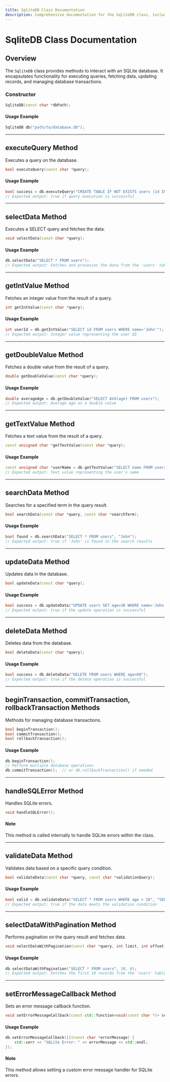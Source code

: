 ```yaml
---
title: SqliteDB Class Documentation
description: Comprehensive documentation for the SqliteDB class, including methods for executing queries, fetching data, updating records, managing transactions, and handling SQLite errors.
---
```


# SqliteDB Class Documentation

## Overview

The `SqliteDB` class provides methods to interact with an SQLite database. It encapsulates functionality for executing queries, fetching data, updating records, and managing database transactions.

### Constructor

```cpp
SqliteDB(const char *dbPath);
```

#### Usage Example

```cpp
SqliteDB db("path/to/database.db");
```

---

## executeQuery Method

Executes a query on the database.

```cpp
bool executeQuery(const char *query);
```

#### Usage Example

```cpp
bool success = db.executeQuery("CREATE TABLE IF NOT EXISTS users (id INTEGER PRIMARY KEY, name TEXT, age INTEGER)");
// Expected output: true if query execution is successful
```

---

## selectData Method

Executes a SELECT query and fetches the data.

```cpp
void selectData(const char *query);
```

#### Usage Example

```cpp
db.selectData("SELECT * FROM users");
// Expected output: Fetches and processes the data from the 'users' table
```

---

## getIntValue Method

Fetches an integer value from the result of a query.

```cpp
int getIntValue(const char *query);
```

#### Usage Example

```cpp
int userId = db.getIntValue("SELECT id FROM users WHERE name='John'");
// Expected output: Integer value representing the user ID
```

---

## getDoubleValue Method

Fetches a double value from the result of a query.

```cpp
double getDoubleValue(const char *query);
```

#### Usage Example

```cpp
double averageAge = db.getDoubleValue("SELECT AVG(age) FROM users");
// Expected output: Average age as a double value
```

---

## getTextValue Method

Fetches a text value from the result of a query.

```cpp
const unsigned char *getTextValue(const char *query);
```

#### Usage Example

```cpp
const unsigned char *userName = db.getTextValue("SELECT name FROM users WHERE id=1");
// Expected output: Text value representing the user's name
```

---

## searchData Method

Searches for a specified term in the query result.

```cpp
bool searchData(const char *query, const char *searchTerm);
```

#### Usage Example

```cpp
bool found = db.searchData("SELECT * FROM users", "John");
// Expected output: true if 'John' is found in the search results
```

---

## updateData Method

Updates data in the database.

```cpp
bool updateData(const char *query);
```

#### Usage Example

```cpp
bool success = db.updateData("UPDATE users SET age=30 WHERE name='John'");
// Expected output: true if the update operation is successful
```

---

## deleteData Method

Deletes data from the database.

```cpp
bool deleteData(const char *query);
```

#### Usage Example

```cpp
bool success = db.deleteData("DELETE FROM users WHERE age>60");
// Expected output: true if the delete operation is successful
```

---

## beginTransaction, commitTransaction, rollbackTransaction Methods

Methods for managing database transactions.

```cpp
bool beginTransaction();
bool commitTransaction();
bool rollbackTransaction();
```

#### Usage Example

```cpp
db.beginTransaction();
// Perform multiple database operations
db.commitTransaction();  // or db.rollbackTransaction() if needed
```

---

## handleSQLError Method

Handles SQLite errors.

```cpp
void handleSQLError();
```

#### Note

This method is called internally to handle SQLite errors within the class.

---

## validateData Method

Validates data based on a specific query condition.

```cpp
bool validateData(const char *query, const char *validationQuery);
```

#### Usage Example

```cpp
bool valid = db.validateData("SELECT * FROM users WHERE age > 18", "SELECT COUNT(*) FROM users");
// Expected output: true if the data meets the validation condition
```

---

## selectDataWithPagination Method

Performs pagination on the query result and fetches data.

```cpp
void selectDataWithPagination(const char *query, int limit, int offset);
```

#### Usage Example

```cpp
db.selectDataWithPagination("SELECT * FROM users", 10, 0);
// Expected output: Fetches the first 10 records from the 'users' table
```

---

## setErrorMessageCallback Method

Sets an error message callback function.

```cpp
void setErrorMessageCallback(const std::function<void(const char *)> &errorCallback);
```

#### Usage Example

```cpp
db.setErrorMessageCallback([](const char *errorMessage) {
    std::cerr << "SQLite Error: " << errorMessage << std::endl;
});
```

#### Note

This method allows setting a custom error message handler for SQLite errors.
